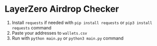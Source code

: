# LayerZero Airdrop Checker

1. Install `requests` if needed with `pip install requests` or `pip3 install requests` command
2. Paste your addresses to `wallets.csv`
3. Run with `python main.py` or `python3 main.py` command

